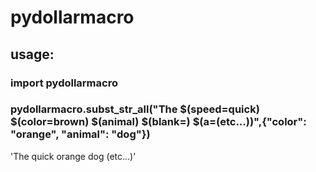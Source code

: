 # pydollarmacro

## usage:

### import pydollarmacro
### pydollarmacro.subst_str_all("The $(speed=quick) $(color=brown) $(animal) $(blank=) $(a=(etc...\))",{"color": "orange", "animal": "dog"})
'The quick orange dog  (etc...)'
